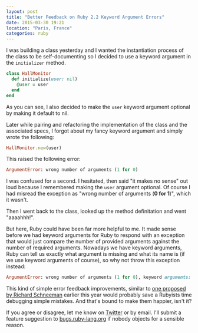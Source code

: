 ```yaml
---
layout: post
title: "Better Feedback on Ruby 2.2 Keyword Argument Errors"
date: 2015-03-30 19:21
location: "Paris, France"
categories: ruby
---
```


I was building a class yesterday and I wanted the instantiation process of the class
to be self-documenting so I decided to use a keyword argument in the `initializer` method.

```ruby
class HallMonitor
  def initialize(user: nil)
    @user = user
  end
end
```

As you can see, I also decided to make the `user` keyword argument optional by
making it default to nil.

Later while pairing and refactoring the implementation of the class and the
associated specs, I forgot about my fancy keyword argument and simply wrote
the following:

```ruby
HallMonitor.new(user)
```

This raised the following error:

```ruby
ArgumentError: wrong number of arguments (1 for 0)
```

I was confused for a second. I hesitated, then said "it makes no sense" out loud
because I remembered making the `user` argument optional. Of course I had misread
the exception as "wrong number of arguments (**0 for 1**)", which it wasn't.

Then I went back to the class, looked up the method definitation and went "aaaahhh!".

But here, Ruby could have been far more helpful to me. It made sense before we
had keyword arguments for Ruby to respond with an exception that would just compare
the number of provided arguments against the number of required arguments. Nowadays
we have keyword arguments, Ruby can tell us exactly what argument is missing and
what its name is (if we use keyword arguments of course), so why not throw this exception
instead:

```ruby
ArgumentError: wrong number of arguments (1 for 0), keyword arguments: [user: nil]
```

This kind of simple error feedback improvements, similar to [one proposed by
Richard Schneeman](https://bugs.ruby-lang.org/issues/10982) earlier this year
would probably save a Rubyists time debugging simple mistakes. And that's bound
to make them happier, isn't it?

If you agree or disagree, let me know on [Twitter](http://twitter.com/olivierlacan) or by
email. I'll submit a feature suggestion to [bugs.ruby-lang.org](http://bugs.ruby-lang.org)
if nobody objects for a sensible reason.
